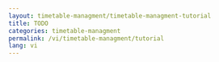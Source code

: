 ```yaml
---
layout: timetable-managment/timetable-managment-tutorial
title: TODO
categories: timetable-managment
permalink: /vi/timetable-managment/tutorial
lang: vi
---
```

